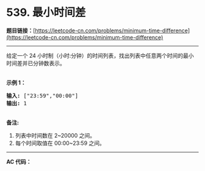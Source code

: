 # 539. 最小时间差

**题目链接：**[https://leetcode-cn.com/problems/minimum-time-difference](https://leetcode-cn.com/problems/minimum-time-difference)

---

<div class="content__1Y2H">
 <div class="notranslate">
  <p>给定一个 24 小时制（小时:分钟）的时间列表，找出列表中任意两个时间的最小时间差并已分钟数表示。</p> 
  <p><br> <strong>示例 1：</strong></p> 
  <pre class="language-text"><strong>输入:</strong> ["23:59","00:00"]
<strong>输出:</strong> 1
</pre> 
  <p><br> <strong>备注:</strong></p> 
  <ol> 
   <li>列表中时间数在 2~20000 之间。</li> 
   <li>每个时间取值在 00:00~23:59 之间。</li> 
  </ol> 
 </div>
</div>

---

**AC 代码：**

```java

```